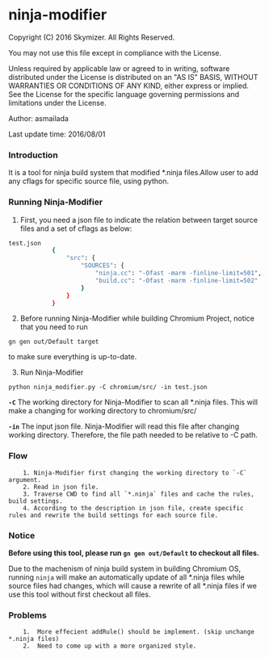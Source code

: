 # ninja-modifier
 Copyright (C) 2016 Skymizer. All Rights Reserved.

 You may not use this file except in compliance with the License.


 Unless required by applicable law or agreed to in writing, software
 distributed under the License is distributed on an "AS IS" BASIS,
 WITHOUT WARRANTIES OR CONDITIONS OF ANY KIND, either express or implied.
 See the License for the specific language governing permissions and
 limitations under the License.
 
 Author: asmailada
 
 Last update time: 2016/08/01

### Introduction

 It is a tool for ninja build system that modified *.ninja files.Allow user to add any cflags for specific source file, using python.

### Running Ninja-Modifier

1. First, you need a json file to indicate the relation between target source files and a  set of cflags as below:
		
```sh		
test.json
			{
			    "src": {
			        "SOURCES": {
			            "ninja.cc": "-Ofast -marm -finline-limit=501",
			            "build.cc": "-Ofast -marm -finline-limit=502"
			        }
			    }
			}
```

2. Before running Ninja-Modifier while building Chromium Project, notice that you need to run 

`
gn gen out/Default target
`

to make sure everything is up-to-date.

3. Run Ninja-Modifier

`
python ninja_modifier.py -C chromium/src/ -in test.json
`

**`-C`**	The working directory for Ninja-Modifier to scan all *.ninja files. This will make a changing for working directory to chromium/src/

**`-in`**	The input json file. Ninja-Modifier will read this file after changing working directory. Therefore, the file path needed to be relative to -C path.


### Flow
		1. Ninja-Modifier first changing the working directory to `-C` argument.
		2. Read in json file.
		3. Traverse CWD to find all `*.ninja` files and cache the rules, build settings.
		4. According to the description in json file, create specific rules and rewrite the build settings for each source file.

### Notice

**Before using this tool, please run `gn gen out/Default` to checkout all files.**

Due to the machenism of ninja build system in building Chromium OS, running `ninja` will make an automatically update of all *.ninja files while source files had changes, which will cause a rewrite of all *.ninja files if we use this tool without first checkout all files.


### Problems
		1.  More effecient addRule() should be implement. (skip unchange *.ninja files)
		2.  Need to come up with a more organized style.
